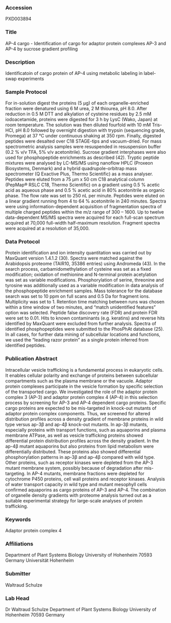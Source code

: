 ### Accession
PXD003894

### Title
AP-4 cargo -  Identification of cargo for adaptor protein complexes AP-3 and AP-4 by sucrose gradient profiling

### Description
Identificatoin of cargo protein of AP-4 using metabolic labeling in label-swap experiments

### Sample Protocol
For in-solution digest the proteins (5 µg) of each organelle-enriched fraction were denatured using 6 M urea, 2 M thiourea, pH 8.0. After reduction in 0.5 M DTT and alkylation of cysteine residues by 2.5 mM iodoacetamide, proteins were digested for 3 h by LysC (Wako, Japan) at room temperature. The solution was then diluted fourfold with 10 mM Tris-HCl, pH 8.0 followed by overnight digestion with trypsin (sequencing grade, Promega) at 37 °C under continuous shaking at 350 rpm. Finally, digested peptides were desalted over C18 STAGE-tips and vacuum-dried. For mass spectrometric analysis samples were resuspended in resuspension buffer (0.2 % v/v TFA, 5% v/v acetonitrile). Sucrose gradient interphases were also used for phosphopeptide enrichments as described (42). Tryptic peptide mixtures were analysed by LC-MS/MS using nanoflow HPLC (Proxeon Biosystems, Denmark) and a hybrid quadrupole-orbitrap mass spectrometer (Q Exactive Plus, Thermo Scientific) as a mass analyser. Peptides were eluted from a 75 µm x 50 cm C18 analytical column (PepMap® RSLC C18, Thermo Scientific) on a gradient using 0.5 % acetic acid as aqueous phase and 0.5 % acetic acid in 80% acetonitrile as organic phase. The flow rate was set to 250 nL per minute. Peptides were eluted on a linear gradient running from 4 to 64 % acetonitrile in 240 minutes. Spectra were using information-dependent acquisition of fragmentation spectra of multiple charged peptides within the m/z range of 300 – 1600. Up to twelve data-dependent MS/MS spectra were acquired for each full-scan spectrum acquired at 70,000 full-width half-maximum resolution. Fragment spectra were acquired at a resolution of 35,000.

### Data Protocol
Protein identification and ion intensity quantitation was carried out by MaxQuant version 1.4.1.2 (30). Spectra were matched against the Arabidopsis proteome (TAIR10, 35386 entries) using Andromeda (43). In the search process, carbamidomethylation of cysteine was set as a fixed modification; oxidation of methionine and N-terminal protein acetylation was set as variable modifications. Phosphorylation of serine, threonine and tyrosine was additionally used as a variable modification in data analysis of the phosphopeptide enrichment samples. Mass tolerance for the database search was set to 10 ppm on full scans and 0.5 Da for fragment ions. Multiplicity was set to 1. Retention time matching between runs was chosen within a time window of two minutes, and “match unidentified features” option was selected. Peptide false discovery rate (FDR) and protein FDR were set to 0.01. Hits to known contaminants (e.g. keratins) and reverse hits identified by MaxQuant were excluded from further analysis. Spectra of identified phosphopeptides were submitted to the PhosPhAt database (25). In all cases, for further data mining of subcellular locations and functions, we used the “leading razor protein” as a single protein inferred from identified peptides.

### Publication Abstract
Intracellular vesicle trafficking is a fundamental process in eukaryotic cells. It enables cellular polarity and exchange of proteins between subcellular compartments such as the plasma membrane or the vacuole. Adaptor protein complexes participate in the vesicle formation by specific selection of the transported cargo. We investigated the role of the adaptor protein complex 3 (AP-3) and adaptor protein complex 4 (AP-4) in this selection process by screening for AP-3 and AP-4 dependent cargo proteins. Specific cargo proteins are expected to be mis-targeted in knock-out mutants of adaptor protein complex components. Thus, we screened for altered distribution profiles across a density gradient of membrane proteins in wild type versus ap-3&#x3b2; and ap-4&#x3b2; knock-out mutants. In ap-3&#x3b2; mutants, especially proteins with transport functions, such as aquaporins and plasma membrane ATPase, as well as vesicle trafficking proteins showed differential protein distribution profiles across the density gradient. In the ap-4&#x3b2; mutant aquaporins but also proteins from lipid metabolism were differentially distributed. These proteins also showed differential phosphorylation patterns in ap-3&#x3b2; and ap-4&#x3b2; compared with wild type. Other proteins, such as receptor kinases were depleted from the AP-3 mutant membrane system, possibly because of degradation after mis-targeting. In AP-4 mutants, membrane fractions were depleted for cytochrome P450 proteins, cell wall proteins and receptor kinases. Analysis of water transport capacity in wild type and mutant mesophyll cells confirmed aquaporins as cargo proteins of AP-3 and AP-4. The combination of organelle density gradients with proteome analysis turned out as a suitable experimental strategy for large-scale analyses of protein trafficking.

### Keywords
Adaptor protein complex 4

### Affiliations
Department of Plant Systems Biology University of Hohenheim 70593 Germany
Universität Hohenheim

### Submitter
Waltraud Schulze

### Lab Head
Dr Waltraud Schulze
Department of Plant Systems Biology University of Hohenheim 70593 Germany



